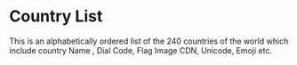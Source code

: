 # Country List
This is an alphabetically ordered list of the 240 countries of the world  which include country  Name , Dial Code, Flag Image CDN, Unicode, Emoji etc.
 
